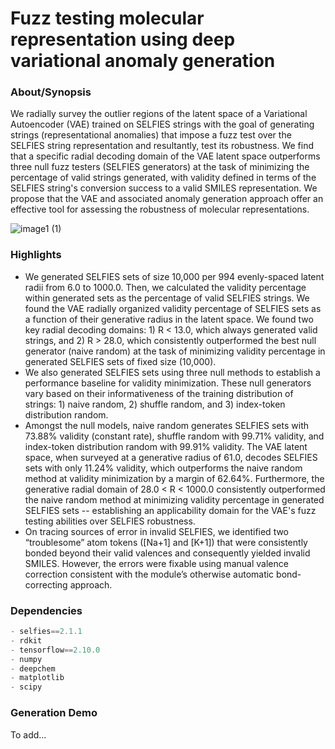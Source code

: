 # Fuzz testing molecular representation using deep variational anomaly generation 

### About/Synopsis


We radially survey the outlier regions of the latent space of a Variational Autoencoder (VAE) trained on SELFIES strings with the goal of generating strings (representational anomalies) that impose a fuzz test over the SELFIES string representation and resultantly, test its robustness. We find that a specific radial decoding domain of the VAE latent space outperforms three null fuzz testers (SELFIES generators) at the task of minimizing the percentage of valid strings generated, with validity defined in terms of the SELFIES string's conversion success to a valid SMILES representation. We propose that the VAE and associated anomaly generation approach offer an effective tool for assessing the robustness of molecular representations. 

![image1 (1)](https://github.com/keiserlab/vae-anomaly-paper/assets/85256012/587e5b98-0004-4d95-8ca5-e7c1b4a0512e)

### Highlights


- We generated SELFIES sets of size 10,000 per 994 evenly-spaced latent radii from 6.0 to 1000.0. Then, we calculated the validity percentage within generated sets as the percentage of valid SELFIES strings. We found the VAE radially organized validity percentage of SELFIES sets as a function of their generative radius in the latent space. We found two key radial decoding domains: 1) R < 13.0, which always generated valid strings, and 2) R > 28.0, which consistently outperformed the best null generator (naive random) at the task of minimizing validity percentage in generated SELFIES sets of fixed size (10,000).
- We also generated SELFIES sets using three null methods to establish a performance baseline for validity minimization. These null generators vary based on their informativeness of the training distribution of strings: 1) naive random, 2) shuffle random, and 3) index-token distribution random. 
- Amongst the null models, naive random generates SELFIES sets with 73.88% validity (constant rate), shuffle random with 99.71% validity, and index-token distribution random with 99.91% validity. The VAE latent space, when surveyed at a generative radius of 61.0, decodes SELFIES sets with only 11.24% validity, which outperforms the naive random method at validity minimization by a margin of 62.64%. Furthermore, the generative radial domain of 28.0 < R < 1000.0 consistently outperformed the naive random method at minimizing validity percentage in generated SELFIES sets -- establishing an applicability domain for the VAE's fuzz testing abilities over SELFIES robustness.
- On tracing sources of error in invalid SELFIES, we identified two “troublesome” atom tokens ([Na+1] and [K+1]) that were consistently bonded beyond their valid valences and consequently yielded invalid SMILES. However, the errors were fixable using manual valence correction consistent with the module’s otherwise automatic bond-correcting approach.

### Dependencies

```python
- selfies==2.1.1
- rdkit
- tensorflow==2.10.0
- numpy
- deepchem
- matplotlib
- scipy
```
### Generation Demo

To add... 

